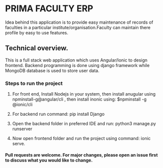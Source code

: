 # PRIMA FACULTY ERP 
Idea behind this application is to provide easy maintenance of records of faculties in a particular institute/organisation.Faculty can maintain there profile by easy to use features.

## Technical overview.
This  is a full stack web application which uses Angular/Ionic to design frontend. Backend programming is done using django framework while MongoDB database is used to store user data.

<!-- <div style="display: flex">
   <img src="readme_images/admin1.png">
   <img src="readme_images/admin2.png">
   <img src="readme_images/faculty1.png">
</div> -->


### Steps to run the project
1. For front end, Install Nodejs in your system, then install anugular using npminstall-g@angular/cli , then install inonic using:  $npminstall -g @ionic/cli 

2. For backend run command: pip install Django

3. Open the backend folder in preferred IDE and run: python3 manage.py runserver

4. Now open frontend folder and  run the project using command: ionic serve.

#### Pull requests are welcome. For major changes, please open an issue first to discuss what you would like to change.
